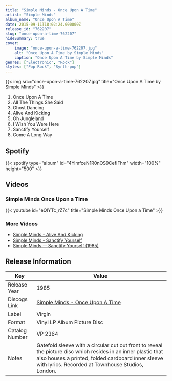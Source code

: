 ```yaml
---
title: "Simple Minds - Once Upon A Time"
artist: "Simple Minds"
album_name: "Once Upon A Time"
date: 2015-09-11T18:02:24.000000Z
release_id: "762207"
slug: "once-upon-a-time-762207"
hideSummary: true
cover:
    image: "once-upon-a-time-762207.jpg"
    alt: "Once Upon A Time by Simple Minds"
    caption: "Once Upon A Time by Simple Minds"
genres: ["Electronic", "Rock"]
styles: ["Pop Rock", "Synth-pop"]
---
```


{{< img src="once-upon-a-time-762207.jpg" title="Once Upon A Time by Simple Minds" >}}

<!-- section break -->

1. Once Upon A Time
2. All The Things She Said
3. Ghost Dancing
4. Alive And Kicking
5. Oh Jungleland
6. I Wish You Were Here
7. Sanctify Yourself
8. Come A Long Way

<!-- section break -->


## Spotify
{{< spotify type="album" id="4YimfceN1R0nOS9CefIFhm" width="100%" height="500" >}}



## Videos
### Simple Minds Once Upon a Time
{{< youtube id="eQlYTc_rZ7c" title="Simple Minds Once Upon a Time" >}}<br>

### More Videos

- [Simple Minds - Alive And Kicking](https://www.youtube.com/watch?v=ljIQo1OHkTI)
- [Simple Minds - Sanctify Yourself](https://www.youtube.com/watch?v=sGQNRyxmhhg)
- [Simple Minds -- Sanctify Yourself (1985)](https://www.youtube.com/watch?v=yAZlws4jB6w)


## Release Information
|  Key           | Value                                                |
| ---------------| ---------------------------------------------------- |
| Release Year   | 1985                                   |
| Discogs Link   | [Simple Minds - Once Upon A Time](https://www.discogs.com/release/762207-Simple-Minds-Once-Upon-A-Time) |
| Label          | Virgin |
| Format         | Vinyl LP Album Picture Disc |
| Catalog Number | VP 2364 |
| Notes | Gatefold sleeve with a circular cut out front to reveal the picture disc which resides in an inner plastic that also houses a printed, folded cardboard inner sleeve with lyrics.  Recorded at Townhouse Studios, London.   |